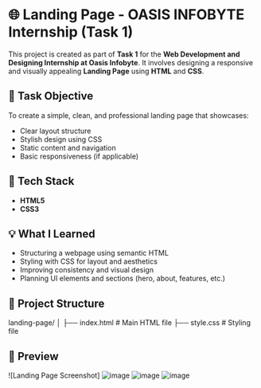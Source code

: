 # 🌐 Landing Page - OASIS INFOBYTE Internship (Task 1)

This project is created as part of **Task 1** for the **Web Development and Designing Internship at Oasis Infobyte**. It involves designing a responsive and visually appealing **Landing Page** using **HTML** and **CSS**.

## 📌 Task Objective

To create a simple, clean, and professional landing page that showcases:
- Clear layout structure
- Stylish design using CSS
- Static content and navigation
- Basic responsiveness (if applicable)

## 🔧 Tech Stack

- **HTML5**
- **CSS3**

## 💡 What I Learned

- Structuring a webpage using semantic HTML  
- Styling with CSS for layout and aesthetics  
- Improving consistency and visual design  
- Planning UI elements and sections (hero, about, features, etc.)

## 📂 Project Structure

landing-page/
│
├── index.html # Main HTML file
├── style.css # Styling file


## 📸 Preview

![Landing Page Screenshot]
![image](https://github.com/user-attachments/assets/4581a621-8a55-4a2c-a360-b8368444c327)
![image](https://github.com/user-attachments/assets/e846783f-4e73-41a6-bf2d-895c85d94a0e)
![image](https://github.com/user-attachments/assets/a2e0b22f-2bee-436c-8631-fc249bfd09a2)





